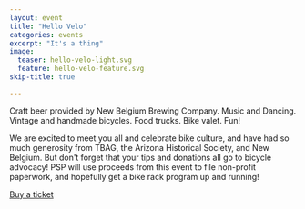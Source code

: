 ```yaml
---
layout: event
title: "Hello Velo"
categories: events
excerpt: "It's a thing"
image:
  teaser: hello-velo-light.svg
  feature: hello-velo-feature.svg
skip-title: true

---
```


Craft beer provided by New Belgium Brewing Company. Music and Dancing. Vintage and handmade bicycles. Food trucks. Bike valet. Fun!

We are excited to meet you all and celebrate bike culture, and have had so much generosity from TBAG, the Arizona Historical Society, and New Belgium. But don't forget that your tips and donations all go to bicycle advocacy! PSP will use proceeds from this event to file non-profit paperwork, and hopefully get a bike rack program up and running!

<a href="https://plasso.co/s/49GqNhMHQj" class="btn-success plo-button">
  Buy a ticket
</a>

<script type='text/javascript' src='https://plasso.co/embed/v2/embed.js'></script>
